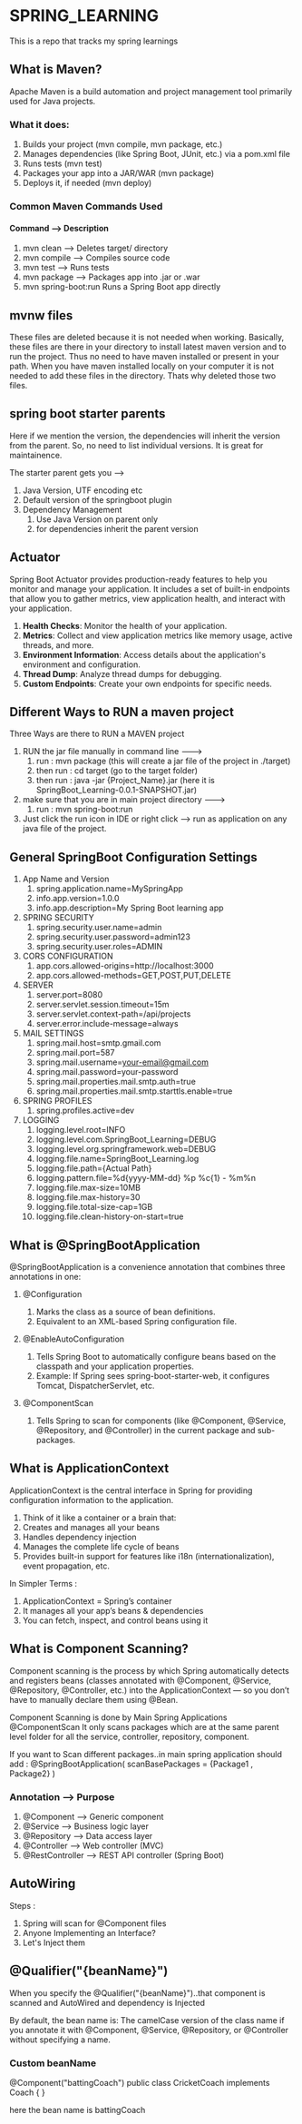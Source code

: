 # SPRING_LEARNING

This is a repo that tracks my spring learnings

## What is Maven?

Apache Maven is a build automation and project management tool primarily used for Java projects.

### What it does:

1. Builds your project (mvn compile, mvn package, etc.)
2. Manages dependencies (like Spring Boot, JUnit, etc.) via a pom.xml file
3. Runs tests (mvn test)
4. Packages your app into a JAR/WAR (mvn package)
5. Deploys it, if needed (mvn deploy)

### Common Maven Commands Used

#### Command --> Description

1. mvn clean --> Deletes target/ directory
2. mvn compile --> Compiles source code
3. mvn test --> Runs tests
4. mvn package --> Packages app into .jar or .war
5. mvn spring-boot:run Runs a Spring Boot app directly

## mvnw files

These files are deleted because it is not needed when working.
Basically, these files are there in your directory to install latest maven version and to run the project. Thus no need to have maven installed or present in your path.
When you have maven installed locally on your computer it is not needed to add these files in the directory. Thats why deleted those two files.

## spring boot starter parents

Here if we mention the version, the dependencies will inherit the version from the parent. So, no need to list individual versions. It is great for maintainence.

The starter parent gets you -->

1.  Java Version, UTF encoding etc
2.  Default version of the springboot plugin
3.  Dependency Management
    1.  Use Java Version on parent only
    2.  for dependencies inherit the parent version

## Actuator

Spring Boot Actuator provides production-ready features to help you monitor and manage your application. It includes a set of built-in endpoints that allow you to gather metrics, view application health, and interact with your application.

1. **Health Checks**: Monitor the health of your application.
2. **Metrics**: Collect and view application metrics like memory usage, active threads, and more.
3. **Environment Information**: Access details about the application's environment and configuration.
4. **Thread Dump**: Analyze thread dumps for debugging.
5. **Custom Endpoints**: Create your own endpoints for specific needs.

## Different Ways to RUN a maven project

Three Ways are there to RUN a MAVEN project

1. RUN the jar file manually in command line --->
   1. run : mvn package (this will create a jar file of the project in ./target)
   2. then run : cd target (go to the target folder)
   3. then run : java -jar {Project_Name}.jar (here it is SpringBoot_Learning-0.0.1-SNAPSHOT.jar)
2. make sure that you are in main project directory --->
   1. run : mvn spring-boot:run
3. Just click the run icon in IDE or right click --> run as application on any java file of the project.

## General SpringBoot Configuration Settings

1. App Name and Version
   1. spring.application.name=MySpringApp
   2. info.app.version=1.0.0
   3. info.app.description=My Spring Boot learning app
2. SPRING SECURITY
   1. spring.security.user.name=admin
   2. spring.security.user.password=admin123
   3. spring.security.user.roles=ADMIN
3. CORS CONFIGURATION
   1. app.cors.allowed-origins=http://localhost:3000
   2. app.cors.allowed-methods=GET,POST,PUT,DELETE
4. SERVER
   1. server.port=8080
   2. server.servlet.session.timeout=15m
   3. server.servlet.context-path=/api/projects
   4. server.error.include-message=always
5. MAIL SETTINGS
   1. spring.mail.host=smtp.gmail.com
   2. spring.mail.port=587
   3. spring.mail.username=your-email@gmail.com
   4. spring.mail.password=your-password
   5. spring.mail.properties.mail.smtp.auth=true
   6. spring.mail.properties.mail.smtp.starttls.enable=true
6. SPRING PROFILES
   1. spring.profiles.active=dev
7. LOGGING
   1. logging.level.root=INFO
   2. logging.level.com.SpringBoot_Learning=DEBUG
   3. logging.level.org.springframework.web=DEBUG
   4. logging.file.name=SpringBoot_Learning.log
   5. logging.file.path={Actual Path}
   6. logging.pattern.file=%d{yyyy-MM-dd} %p %c{1} - %m%n
   7. logging.file.max-size=10MB
   8. logging.file.max-history=30
   9. logging.file.total-size-cap=1GB
   10. logging.file.clean-history-on-start=true

## What is @SpringBootApplication

@SpringBootApplication is a convenience annotation that combines three annotations in one:

1. @Configuration

   1. Marks the class as a source of bean definitions.
   2. Equivalent to an XML-based Spring configuration file.

2. @EnableAutoConfiguration

   1. Tells Spring Boot to automatically configure beans based on the classpath and your application properties.
   2. Example: If Spring sees spring-boot-starter-web, it configures Tomcat, DispatcherServlet, etc.

3. @ComponentScan
   1. Tells Spring to scan for components (like @Component, @Service, @Repository, and @Controller) in the current package and sub-packages.

## What is ApplicationContext

ApplicationContext is the central interface in Spring for providing configuration information to the application.

1. Think of it like a container or a brain that:
2. Creates and manages all your beans
3. Handles dependency injection
4. Manages the complete life cycle of beans
5. Provides built-in support for features like i18n (internationalization), event propagation, etc.

In Simpler Terms :

1. ApplicationContext = Spring’s container
2. It manages all your app’s beans & dependencies
3. You can fetch, inspect, and control beans using it

## What is Component Scanning?

Component scanning is the process by which Spring automatically detects and registers beans (classes annotated with @Component, @Service, @Repository, @Controller, etc.) into the ApplicationContext — so you don’t have to manually declare them using @Bean.

Component Scanning is done by Main Spring Applications @ComponentScan
It only scans packages which are at the same parent level folder for all the service, controller, repository, component.

If you want to Scan different packages..in main spring application should add :
@SpringBootApplication(
scanBasePackages = {Package1 , Package2}
)

### Annotation --> Purpose

1. @Component --> Generic component
2. @Service --> Business logic layer
3. @Repository --> Data access layer
4. @Controller --> Web controller (MVC)
5. @RestController --> REST API controller (Spring Boot)

## AutoWiring

Steps :

1. Spring will scan for @Component files
2. Anyone Implementing an Interface?
3. Let's Inject them

## @Qualifier("{beanName}")

When you specify the @Qualifier("{beanName}")..that component is scanned and AutoWired and dependency is Injected

By default, the bean name is:
The camelCase version of the class name if you annotate it with @Component, @Service, @Repository, or @Controller without specifying a name.

### Custom beanName

@Component("battingCoach")
public class CricketCoach implements Coach { }

here the bean name is battingCoach
